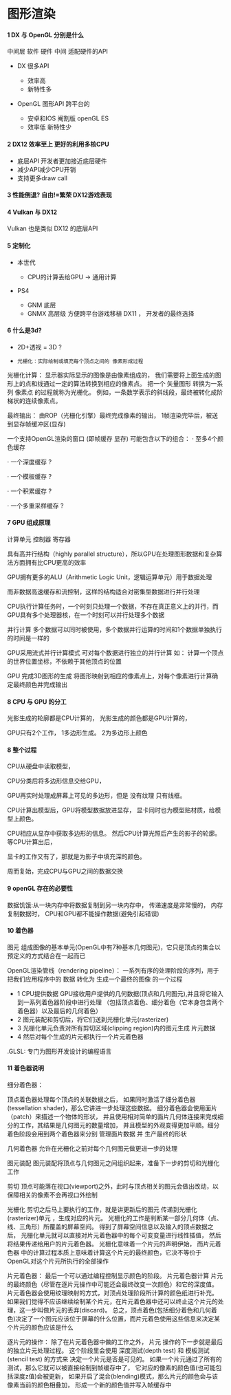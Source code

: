 # 图形渲染

#### 1 DX 与 OpenGL 分别是什么

中间层 软件 硬件 中间 适配硬件的API

+ DX 很多API  
    + 效率高
    + 新特性多

+ OpenGL 图形API 跨平台的
    + 安卓和IOS 阉割版 openGL ES
    + 效率低 新特性少

#### 2 DX12 效率至上 更好的利用多核CPU

+ 底层API 开发者更加接近底层硬件
+ 减少API减少CPU开销
+ 支持更多draw call


#### 3 性能倒退? 自由!=繁荣 DX12游戏表现


#### 4 Vulkan 与 DX12

Vulkan 也是类似 DX12 的底层API

#### 5 定制化

+ 本世代
    + CPU的计算丢给GPU -> 通用计算

+ PS4
   + GNM  底层
   + GNMX 高层级  方便跨平台游戏移植 DX11 ， 开发者的最终选择


#### 6 什么是3d?

+ 2D+透视 = 3D ?

+ `光栅化：实际绘制或填充每个顶点之间的 像素形成过程`

光栅化计算：
显示器实际显示的图像是由像素组成的，
我们需要将上面生成的图形上的点和线通过一定的算法转换到相应的像素点。
把一个  矢量图形  转换为一系列  像素点  的过程就称为光栅化。
例如，一条数学表示的斜线段，最终被转化成阶梯状的连续像素点。

最终输出：
由ROP（光栅化引擎）最终完成像素的输出，
1帧渲染完毕后，被送到显存帧缓冲区(显存)

一个支持OpenGL渲染的窗口 (即帧缓存 显存) 可能包含以下的组合：
· 至多4个颜色缓存

· 一个深度缓存 ?

· 一个模板缓存 ?

· 一个积累缓存 ?

· 一个多重采样缓存 ?


#### 7 GPU 组成原理

计算单元
控制器
寄存器

具有高并行结构（highly parallel structure），所以GPU在处理图形数据和复杂算法方面拥有比CPU更高的效率

GPU拥有更多的ALU（Arithmetic Logic Unit，逻辑运算单元）用于数据处理

而非数据高速缓存和流控制，这样的结构适合对密集型数据进行并行处理

CPU执行计算任务时，一个时刻只处理一个数据，不存在真正意义上的并行，而GPU具有多个处理器核，在一个时刻可以并行处理多个数据

并行计算 
多个数据可以同时被使用，多个数据并行运算的时间和1个数据单独执行的时间是一样的


GPU采用流式并行计算模式
可对每个数据进行独立的并行计算
如：
计算一个顶点的世界位置坐标，不依赖于其他顶点的位置

GPU 完成3D图形的生成 将图形映射到相应的像素点上，对每个像素进行计算确定最终颜色并完成输出

#### 8 CPU 与 GPU 的分工

光影生成的轮廓都是CPU计算的，
光影生成的颜色都是GPU计算的，

GPU只有2个工作，
1多边形生成。
2为多边形上颜色

#### 8 整个过程

CPU从硬盘中读取模型，

CPU分类后将多边形信息交给GPU，

GPU再实时处理成屏幕上可见的多边形，但是 没有纹理 只有线框。

CPU计算出模型后，GPU将模型数据放进显存，
显卡同时也为模型贴材质，给模型上颜色。

CPU相应从显存中获取多边形的信息。
然后CPU计算光照后产生的影子的轮廓。等CPU计算出后，

显卡的工作又有了，那就是为影子中填充深的颜色。

周而复始，完成CPU与GPU之间的数据交换


#### 9 openGL 存在的必要性

数据饥饿:从一块内存中将数据复制到另一块内存中，
传递速度是非常慢的，
内存复制数据时，
CPU和GPU都不能操作数据(避免引起错误)


#### 10 着色器

图元
组成图像的基本单元(OpenGL中有7种基本几何图元)，它只是顶点的集合以预定义的方式结合在一起而已

OpenGL渲染管线（rendering pipeline）：
一系列有序的处理阶段的序列，用于把我们应用程序中的 数据 转化为 生成一个最终的图像 的一个过程

+ 1 CPU提供数据 GPU接收用户提供的几何数据(顶点和几何图元),并且将它输入到一系列着色器阶段中进行处理 （包括顶点着色、细分着色（它本身包含两个着色器）以及最后的几何着色）
+ 2 图元装配和剪切后，将它们送到光栅化单元(rasterizer)
+ 3 光栅化单元负责对所有剪切区域(clipping region)内的图元生成 片元数据
+ 4 然后对每个生成的片元都执行一个片元着色器


.GLSL:
专门为图形开发设计的编程语言



#### 11 着色器说明

细分着色器：

顶点着色器处理每个顶点的关联数据之后，
如果同时激活了细分着色器(tessellation shader)，那么它讲进一步处理这些数据。
细分着色器会使用面片（patch）来描述一个物体的形状，
并且使用相对简单的面片几何体连接来完成细分的工作，其结果是几何图元的数量增加，
并且模型的外观变得更加平顺。细分着色阶段会用到两个着色器来分别 管理面片数据 并 生产最终的形状

几何着色器
允许在光栅化之前对每个几何图元做更进一步的处理

图元装配
图元装配将顶点与几何图元之间组织起来，准备下一步的剪切和光栅化工作

剪切
顶点可能落在视口(viewport)之外，此时与顶点相关的图元会做出改动，以保障相关的像素不会再视口外绘制

光栅化
剪切之后马上要执行的工作，就是讲更新后的图元 传递到光栅化(rasterizer)单元
，生成对应的片元。
光栅化的工作是判断某一部分几何体（点、线、三角形）所覆盖的屏幕空间。
得到了屏幕空间信息以及输入的顶点数据之后，
光栅化单元就可以直接对片元着色器中的每个可变变量进行线性插值，
然后将结果传递给用户的片元着色器。
光栅化意味着一个片元的声明伊始，
而片元着色器 中的计算过程本质上意味着计算这个片元的最终颜色，它决不等价于OpenGL对这个片元所执行的全部操作

片元着色器：
最后一个可以通过编程控制显示颜色的阶段。
片元着色器计算 片元的最终颜色（尽管在逐片元操作中可能还会最终改变一次颜色）和它的深度值。
片元着色器会使用纹理映射的方式，对顶点处理阶段所计算的颜色纸进行补充。
如果我们觉得不应该继续绘制某个片元，在片元着色器中还可以终止这个片元的处理，这一步叫做片元的丢弃(discard)。
总之，顶点着色(包括细分着色和几何着色)决定了一个图元应该位于屏幕的什么位置，而片元着色使用这些信息来决定某个片元的颜色应该是什么

逐片元的操作：
除了在片元着色器中做的工作之外，
片元 操作的下一步就是最后的独立片元处理过程。
这个阶段里会使用 深度测试(depth test) 和 模板测试(stencil test) 的方式来 决定一个片元是否是可见的。
如果一个片元通过了所有的测试，那么它就可以被直接绘制到帧缓存中了，
它对应的像素的颜色值(也可能包括深度z值)会被更新，
如果开启了混合(blending)模式，那么片元的颜色会与该像素当前的颜色相叠加，
形成一个新的颜色值并写入帧缓存中
